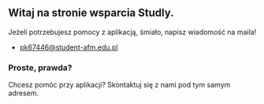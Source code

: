 ## Witaj na stronie wsparcia Studly.

Jeżeli potrzebujesz pomocy z aplikacją, śmiało, napisz wiadomość na maila!

 - pk67446@student-afm.edu.pl

### Proste, prawda?

Chcesz pomóc przy aplikacji? 
Skontaktuj się z nami pod tym samym adresem.
